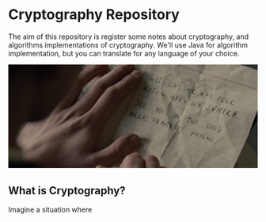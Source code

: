 # Cryptography Repository

The aim of this repository is register some notes about cryptography, and algorithms implementations of cryptography. We'll use Java for algorithm implementation, but you can translate for any language of your choice.


![image info](./images/head.jpg)


## What is Cryptography?

Imagine a situation where